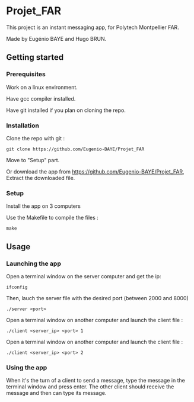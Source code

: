 # Projet_FAR

This project is an instant messaging app, for Polytech Montpellier FAR.

Made by Eugénio BAYE and Hugo BRUN.

## Getting started

### Prerequisites

Work on a linux environment.

Have gcc compiler installed.

Have git installed if you plan on cloning the repo.

### Installation

Clone the repo with git :
```
git clone https://github.com/Eugenio-BAYE/Projet_FAR
```
Move to "Setup" part.

Or download the app from https://github.com/Eugenio-BAYE/Projet_FAR,
Extract the downloaded file.

### Setup

Install the app on 3 computers

Use the Makefile to compile the files :
```
make
```

## Usage

### Launching the app

Open a terminal window on the server computer and get the ip:
```
ifconfig
```
Then, lauch the server file with the desired port (between 2000 and 8000)
```
./server <port>
```

Open a terminal window on another computer and launch the client file :
```
./client <server_ip> <port> 1
```

Open a terminal window on another computer and launch the client file :
```
./client <server_ip> <port> 2
```

### Using the app

When it's the turn of a client to send a message, type the message in the terminal window and press enter. The other client should receive the message and then can type its message.
